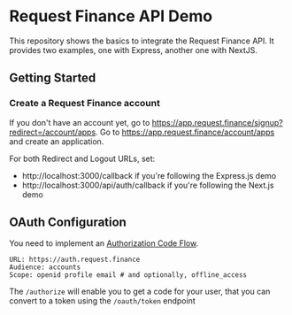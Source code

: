 # Request Finance API Demo


This repository shows the basics to integrate the Request Finance API.
It provides two examples, one with Express, another one with NextJS.

## Getting Started 
### Create a Request Finance account
If you don't have an account yet, go to https://app.request.finance/signup?redirect=/account/apps. 
Go to https://app.request.finance/account/apps and create an application. 

For both Redirect and Logout URLs, set:
- http://localhost:3000/callback if you're following the Express.js demo
- http://localhost:3000/api/auth/callback if you're following the Next.js demo

## OAuth Configuration
You need to implement an [Authorization Code Flow](https://auth0.com/docs/get-started/authentication-and-authorization-flow/authorization-code-flow).

```
URL: https://auth.request.finance
Audience: accounts
Scope: openid profile email # and optionally, offline_access
```

The `/authorize` will enable you to get a code for your user, that you can convert to a token using the `/oauth/token` endpoint

